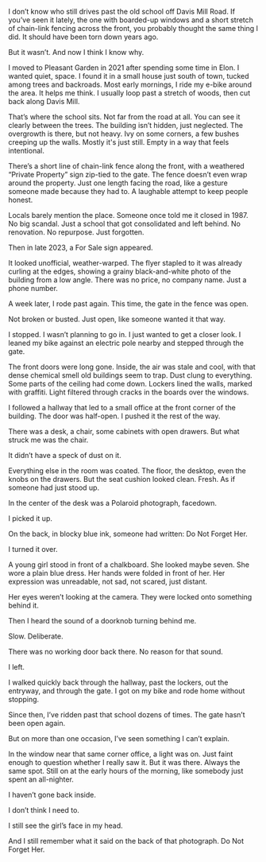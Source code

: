 I don’t know who still drives past the old school off Davis Mill Road. If you’ve seen it lately, the one with boarded-up windows and a short stretch of chain-link fencing across the front, you probably thought the same thing I did. It should have been torn down years ago.

But it wasn’t. And now I think I know why.

I moved to Pleasant Garden in 2021 after spending some time in Elon. I wanted quiet, space. I found it in a small house just south of town, tucked among trees and backroads. Most early mornings, I ride my e-bike around the area. It helps me think. I usually loop past a stretch of woods, then cut back along Davis Mill.

That’s where the school sits. Not far from the road at all. You can see it clearly between the trees. The building isn’t hidden, just neglected. The overgrowth is there, but not heavy. Ivy on some corners, a few bushes creeping up the walls. Mostly it's just still. Empty in a way that feels intentional.

There’s a short line of chain-link fence along the front, with a weathered “Private Property” sign zip-tied to the gate. The fence doesn’t even wrap around the property. Just one length facing the road, like a gesture someone made because they had to. A laughable attempt to keep people honest.

Locals barely mention the place. Someone once told me it closed in 1987. No big scandal. Just a school that got consolidated and left behind. No renovation. No repurpose. Just forgotten.

Then in late 2023, a For Sale sign appeared.

It looked unofficial, weather-warped. The flyer stapled to it was already curling at the edges, showing a grainy black-and-white photo of the building from a low angle. There was no price, no company name. Just a phone number.

A week later, I rode past again. This time, the gate in the fence was open.

Not broken or busted. Just open, like someone wanted it that way.

I stopped. I wasn’t planning to go in. I just wanted to get a closer look. I leaned my bike against an electric pole nearby and stepped through the gate.

The front doors were long gone. Inside, the air was stale and cool, with that dense chemical smell old buildings seem to trap. Dust clung to everything. Some parts of the ceiling had come down. Lockers lined the walls, marked with graffiti. Light filtered through cracks in the boards over the windows.

I followed a hallway that led to a small office at the front corner of the building. The door was half-open. I pushed it the rest of the way.

There was a desk, a chair, some cabinets with open drawers. But what struck me was the chair.

It didn’t have a speck of dust on it.

Everything else in the room was coated. The floor, the desktop, even the knobs on the drawers. But the seat cushion looked clean. Fresh. As if someone had just stood up.

In the center of the desk was a Polaroid photograph, facedown.

I picked it up.

On the back, in blocky blue ink, someone had written: Do Not Forget Her.

I turned it over.

A young girl stood in front of a chalkboard. She looked maybe seven. She wore a plain blue dress. Her hands were folded in front of her. Her expression was unreadable, not sad, not scared, just distant.

Her eyes weren’t looking at the camera. They were locked onto something behind it.

Then I heard the sound of a doorknob turning behind me.

Slow. Deliberate.

There was no working door back there. No reason for that sound.

I left.

I walked quickly back through the hallway, past the lockers, out the entryway, and through the gate. I got on my bike and rode home without stopping.

Since then, I’ve ridden past that school dozens of times. The gate hasn’t been open again.

But on more than one occasion, I’ve seen something I can’t explain.

In the window near that same corner office, a light was on. Just faint enough to question whether I really saw it. But it was there. Always the same spot. Still on at the early hours of the morning, like somebody just spent an all-nighter.

I haven’t gone back inside.

I don’t think I need to.

I still see the girl’s face in my head.

And I still remember what it said on the back of that photograph. Do Not Forget Her.